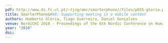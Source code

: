 ```yaml
---
pdf: http://www.di.fc.ul.pt/~tjvg/amc/smarterphone//files/p655-gloria.pdf
title: SmarterPhone&#58; Supporting meeting in a mobile context
authors: Humberto Glória, Tiago Guerreiro, Daniel Gonçalves
venue: NordiCHI 2010 - Proceedings of the 6th Nordic Conference on Human-Computer Interaction. Reykjavik, Iceland, October, 2010
year: "2010"
doi: 
---
```

